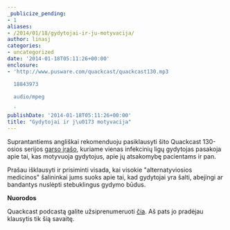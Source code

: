 ```yaml
---
_publicize_pending:
- 1
aliases:
- /2014/01/18/gydytojai-ir-ju-motyvacija/
author: linasj
categories:
- uncategorized
date: '2014-01-18T05:11:26+00:00'
enclosure:
- 'http://www.pusware.com/quackcast/quackcast130.mp3

  18843973

  audio/mpeg

  '
publishDate: '2014-01-18T05:11:26+00:00'
title: "Gydytojai ir j\u0173 motyvacija"
---
```

Suprantantiems angliškai rekomenduoju pasiklausyti šito Quackcast 130-osios serijos [garso įrašo](http://www.pusware.com/quackcast/quackcast130.mp3), kuriame vienas infekcinių ligų gydytojas pasakoja apie tai, kas motyvuoja gydytojus, apie jų atsakomybę pacientams ir pan.

Prašau išklausyti ir prisiminti visada, kai visokie "alternatyviosios medicinos" šalininkai jums suoks apie tai, kad gydytojai yra šalti, abejingi ar bandantys nuslėpti stebuklingus gydymo būdus.

**Nuorodos**

Quackcast podcastą galite užsiprenumeruoti [čia](http://edgydoc.com/references/). Aš pats jo pradėjau klausytis tik šią savaitę.
